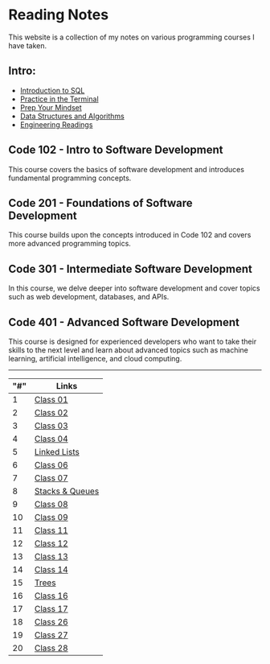 # Reading Notes

This website is a collection of my notes on various programming courses I have taken.


## Intro:
- [Introduction to SQL](Introduction_to_SQL.md)
- [Practice in the Terminal](/Practice_in_the_Terminal.md)
- [Prep Your Mindset](/Prep_Your_Mindset.md)
- [Data Structures and Algorithms](/Data_Structures_and_Algorithms.md)
- [Engineering Readings ](/Engineering_Readings.md)
## Code 102 - Intro to Software Development

This course covers the basics of software development and introduces fundamental programming concepts.

## Code 201 - Foundations of Software Development

This course builds upon the concepts introduced in Code 102 and covers more advanced programming topics.

## Code 301 - Intermediate Software Development

In this course, we delve deeper into software development and cover topics such as web development, databases, and APIs.

## Code 401 - Advanced Software Development

This course is designed for experienced developers who want to take their skills to the next level and learn about advanced topics such as machine learning, artificial intelligence, and cloud computing.

---




| "#" | Links |
| -------- | -------- |
| 1 | [Class 01](/Class-01/README.md) |
| 2 | [Class 02](/Class-02/README.md) |
| 3 | [Class 03](/Class-03/README.md) |
| 4 | [Class 04](/Class-04/README.md) |
| 5 | [Linked Lists](/Linked%20Lists/README.md) |
| 6 | [Class 06](/Class-06/README.md) |
| 7 | [Class 07](/Class-07/README.md) |
| 8 | [Stacks & Queues](/Stacks_Queues/README.md) |
| 9 | [Class 08](/Class-08/README.md) |
| 10 | [Class 09](/Class-09/README.md) |
| 11 | [Class 11](/Class-11/README.md) |
| 12 | [Class 12](/Class-12/README.md) |
| 13 | [Class 13](/Class-13/README.md) |
| 14 | [Class 14](/Class-14/README.md) |
| 15 | [Trees ](/Trees/README.md) |
| 16 | [Class 16](/Class-16/README.md) |
| 17 | [Class 17](/Class-17/README.md) |
| 18 | [Class 26](/Class-26/README.md) |
| 19 | [Class 27](/Class-27/README.md) |
| 20 | [Class 28](/Class-28/README.md) |



















